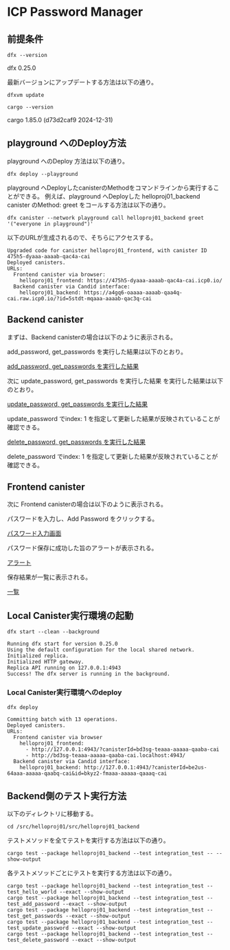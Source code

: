 # ICP Password Manager

## 前提条件

```
dfx --version
```

dfx 0.25.0

最新バージョンにアップデートする方法は以下の通り。

```
dfxvm update
```

```
cargo --version
```

cargo 1.85.0 (d73d2caf9 2024-12-31)




## playground へのDeploy方法

playground へのDeploy 方法は以下の通り。

```
dfx deploy --playground
```

playground へDeployしたcanisterのMethodをコマンドラインから実行することができる。
例えば、playground へDeployした helloproj01_backend canister のMethod: greet をコールする方法は以下の通り。

```
dfx canister --network playground call helloproj01_backend greet '("everyone in playground")'
```

以下のURLが生成されるので、そちらにアクセスする。

```
Upgraded code for canister helloproj01_frontend, with canister ID 475h5-dyaaa-aaaab-qac4a-cai
Deployed canisters.
URLs:
  Frontend canister via browser:
    helloproj01_frontend: https://475h5-dyaaa-aaaab-qac4a-cai.icp0.io/
  Backend canister via Candid interface:
    helloproj01_backend: https://a4gq6-oaaaa-aaaab-qaa4q-cai.raw.icp0.io/?id=5stdt-mqaaa-aaaab-qac3q-cai
```

## Backend canister

まずは、Backend canisterの場合は以下のように表示される。

add_password, get_passwords を実行した結果は以下のとおり。

[add_password, get_passwords を実行した結果](./contents/backend01_screencapture-a4gq6-oaaaa-aaaab-qaa4q-cai-raw-icp0-io-2025-02-25-00_01_24.png)


次に update_password, get_passwords を実行した結果 を実行した結果は以下のとおり。

[update_password, get_passwords を実行した結果](./contents/backend03_screencapture-a4gq6-oaaaa-aaaab-qaa4q-cai-raw-icp0-io-2025-02-25-00_03_37.png)

update_password でindex: 1 を指定して更新した結果が反映されていることが確認できる。


[delete_password, get_passwords を実行した結果](./contents/backend04_screencapture-a4gq6-oaaaa-aaaab-qaa4q-cai-raw-icp0-io-2025-02-25-00_04_31.png)

delete_password でindex: 1 を指定して更新した結果が反映されていることが確認できる。

## Frontend canister


次に Frontend canisterの場合は以下のように表示される。

パスワードを入力し、Add Password をクリックする。

[パスワード入力画面](./contents/frontend01_screencapture-475h5-dyaaa-aaaab-qac4a-cai-icp0-io-2025-02-24-23_55_56.png)


パスワード保存に成功した旨のアラートが表示される。

[アラート](./contents/frontend02_スクリーンショット%202025-02-24%2023.57.05.png)


保存結果が一覧に表示される。

[一覧](./contents/frontend03_screencapture-475h5-dyaaa-aaaab-qac4a-cai-icp0-io-2025-02-24-23_59_45.png)



## Local Canister実行環境の起動

```
dfx start --clean --background
```

```
Running dfx start for version 0.25.0
Using the default configuration for the local shared network.
Initialized replica.
Initialized HTTP gateway.
Replica API running on 127.0.0.1:4943
Success! The dfx server is running in the background.
```

### Local Canister実行環境へのdeploy

```
dfx deploy
```

```
Committing batch with 13 operations.
Deployed canisters.
URLs:
  Frontend canister via browser
    helloproj01_frontend:
      - http://127.0.0.1:4943/?canisterId=bd3sg-teaaa-aaaaa-qaaba-cai
      - http://bd3sg-teaaa-aaaaa-qaaba-cai.localhost:4943/
  Backend canister via Candid interface:
    helloproj01_backend: http://127.0.0.1:4943/?canisterId=be2us-64aaa-aaaaa-qaabq-cai&id=bkyz2-fmaaa-aaaaa-qaaaq-cai
```


## Backend側のテスト実行方法

以下のディレクトリに移動する。

```
cd /src/helloproj01/src/helloproj01_backend
```

テストメソッドを全てテストを実行する方法は以下の通り。

```
cargo test --package helloproj01_backend --test integration_test -- --show-output
```

各テストメソッドごとにテストを実行する方法は以下の通り。

```
cargo test --package helloproj01_backend --test integration_test -- test_hello_world --exact --show-output
cargo test --package helloproj01_backend --test integration_test -- test_add_password --exact --show-output
cargo test --package helloproj01_backend --test integration_test -- test_get_passwords --exact --show-output
cargo test --package helloproj01_backend --test integration_test -- test_update_password --exact --show-output
cargo test --package helloproj01_backend --test integration_test -- test_delete_password --exact --show-output
```

